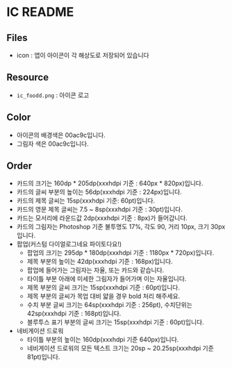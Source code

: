 # IC README



## Files
- icon : 앱이 아이콘이 각 해상도로 저장되어 있습니다

## Resource
- `ic_foodd.png` : 아이콘 로고

## Color
- 아이콘의 배경색은 00ac9c입니다.
- 그림자 색은 00ac9c입니다.

## Order 
- 카드의 크기는 160dp * 205dp(xxxhdpi 기준 : 640px * 820px)입니다.
- 카드의 글씨 부분의 높이는 56dp(xxxhdpi 기준 : 224px)입니다.
- 카드의 제목 글씨는 15sp(xxxhdpi 기준: 60pt)입니다.
- 카드의 영문 제목 글씨는 7.5 ~ 8sp(xxxhdpi 기준 : 30pt)입니다.
- 카드는 모서리에 라운드값 2dp(xxxhdpi 기준 : 8px)가 들어갑니다.
- 카드의 그림자는 Photoshop 기준 불투명도 17%, 각도 90, 거리 10px, 크기 30px입니다.
- 팝업(커스텀 다이얼로그네요 파이토다요!)
	- 팝업의 크기는 295dp * 180dp(xxxhdpi 기준 : 1180px * 720px)입니다.
	- 제목 부분의 높이는 42dp(xxxhdpi 기준 : 168px)입니다.
	- 팝업에 들어가는 그림자는 자율, 또는 카드와 같습니다.
	- 타이틀 부분 아래에 미세한 그림자가 들어가며 이는 자율입니다.
	- 제목 부분의 글씨 크기는 15sp(xxxhdpi 기준 :  60pt)입니다.
	- 제목 부분의 글씨가 목업 대비 얇을 경우 bold 처리 해주세요.
	- 수치 부분 글씨 크기는 64sp(xxxhdpi 기준 : 256pt), 수치단위는 42sp(xxxhdpi 기준 : 168pt)입니다.
	- 블루투스 표기 부분의 글씨 크기는 15sp(xxxhdpi 기준 :  60pt)입니다.
- 네비게이션 드로워
	- 타이틀 부분의 높이는 160dp(xxxhdpi 기준 640px)입니다.
	- 네비게이션 드로워의 모든 텍스트 크기는 20sp ~ 20.25sp(xxxhdpi 기준 81pt)입니다.

